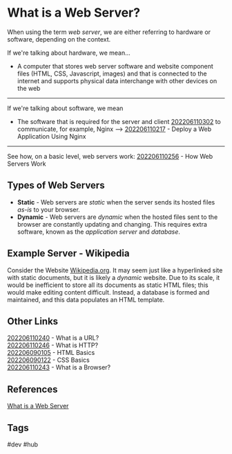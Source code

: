 # What is a Web Server?
When using the term *web server*, we are either referring to hardware or software, depending on the context.  

If we're talking about hardware, we mean...  
* A computer that stores web server software and website component files (HTML, CSS, Javascript, images) and that is connected to the internet and supports physical data interchange with other devices on the web  
---
If we're talking about software, we mean  
* The software that is required for the server and client [202206110302](../202206110302) to communicate, for example, Nginx --> [202206110217](../202206110217) - Deploy a Web Application Using Nginx  
---

See how, on a basic level, web servers work: [202206110256](../202206110256) - How Web Servers Work

## Types of Web Servers
* **Static** - Web servers are *static* when the server sends its hosted files *as-is* to your browser.  
* **Dynamic** - Web servers are *dynamic* when the hosted files sent to the browser are constantly updating and changing. This requires extra software, known as the *application server* and *database*.  

## Example Server - Wikipedia
Consider the Website [Wikipedia.org](https://www.wikipedia.org/). It may seem just like a hyperlinked site with static documents, but it is likely a *dynamic* website. Due to its scale, it would be inefficient to store all its documents as static HTML files; this would make editing content difficult. Instead, a database is formed and maintained, and this data populates an HTML template.  


## Other Links
[202206110240](../202206110240) - What is a URL?  
[202206110246](../202206110246) - What is HTTP?  
[202206090105](../202206090105) - HTML Basics  
[202206090122](../202206090122) - CSS Basics  
[202206110243](../202206110243) - What is a Browser?  


## References
[What is a Web Server](https://developer.mozilla.org/en-US/docs/Learn/Common_questions/What_is_a_web_server)  

## Tags
#dev #hub
